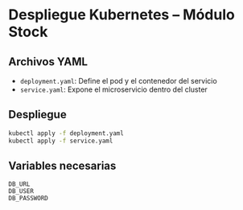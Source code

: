 # Despliegue Kubernetes – Módulo Stock

## Archivos YAML

- `deployment.yaml`: Define el pod y el contenedor del servicio
- `service.yaml`: Expone el microservicio dentro del cluster

## Despliegue

```bash
kubectl apply -f deployment.yaml
kubectl apply -f service.yaml
```

## Variables necesarias
```
DB_URL
DB_USER
DB_PASSWORD
```
